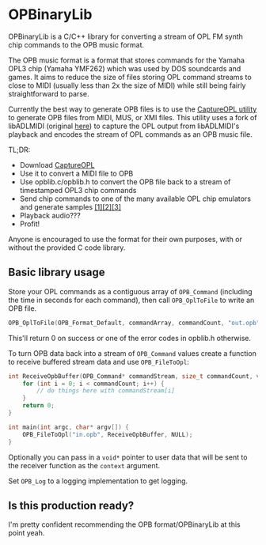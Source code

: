 # OPBinaryLib

OPBinaryLib is a C/C++ library for converting a stream of OPL FM synth chip commands to the OPB music format.

The OPB music format is a format that stores commands for the Yamaha OPL3 chip (Yamaha YMF262) which was used by DOS soundcards and games. It aims to reduce the size of files storing OPL command streams to close to MIDI (usually less than 2x the size of MIDI) while still being fairly straightforward to parse.

Currently the best way to generate OPB files is to use the [CaptureOPL utility](https://github.com/Enichan/libADLMIDI/releases) to generate OPB files from MIDI, MUS, or XMI files. This utility uses a fork of libADLMIDI (original [here](https://github.com/Wohlstand/libADLMIDI)) to capture the OPL output from libADLMIDI's playback and encodes the stream of OPL commands as an OPB music file.

TL;DR:

- Download [CaptureOPL](https://github.com/Enichan/libADLMIDI/releases)
- Use it to convert a MIDI file to OPB
- Use opblib.c/opblib.h to convert the OPB file back to a stream of timestamped OPL3 chip commands
- Send chip commands to one of the many available OPL chip emulators and generate samples [[1]](https://github.com/nukeykt/Nuked-OPL3)[[2]](https://github.com/rofl0r/woody-opl)[[3]](https://github.com/gtaylormb/opl3_fpga/blob/master/docs/OPL3.java)
- Playback audio???
- Profit!

Anyone is encouraged to use the format for their own purposes, with or without the provided C code library.

## Basic library usage

Store your OPL commands as a contiguous array of `OPB_Command` (including the time in seconds for each command), then call `OPB_OplToFile` to write an OPB file.

```c
OPB_OplToFile(OPB_Format_Default, commandArray, commandCount, "out.opb");
```

This'll return 0 on success or one of the error codes in opblib.h otherwise.

To turn OPB data back into a stream of `OPB_Command` values create a function to receive buffered stream data and use `OPB_FileToOpl`:

```c
int ReceiveOpbBuffer(OPB_Command* commandStream, size_t commandCount, void* context) {
    for (int i = 0; i < commandCount; i++) {
        // do things here with commandStream[i]
    }
    return 0;
}

int main(int argc, char* argv[]) {
    OPB_FileToOpl("in.opb", ReceiveOpbBuffer, NULL);
}
```

Optionally you can pass in a `void*` pointer to user data that will be sent to the receiver function as the `context` argument.

Set `OPB_Log` to a logging implementation to get logging.

## Is this production ready?

I'm pretty confident recommending the OPB format/OPBinaryLib at this point yeah.
